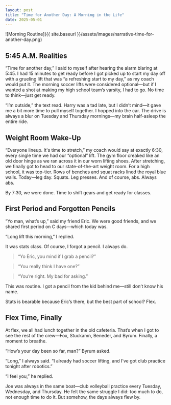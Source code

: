 ```yaml
---
layout: post
title: "Time for Another Day: A Morning in the Life"
date: 2025-05-01
---
```


![Morning Routine]({{ site.baseurl }}/assets/images/narrative-time-for-another-day.png)


## 5:45 A.M. Realities

“Time for another day,” I said to myself after hearing the alarm blaring at 5:45. I had 15 minutes to get ready before I got picked up to start my day off with a grueling lift that was “a refreshing start to my day,” as my coach would put it. The morning soccer lifts were considered optional—but if I wanted a shot at making my high school team’s varsity, I had to go. No time to think—just get ready.

“I’m outside,” the text read. Harry was a tad late, but I didn’t mind—it gave me a bit more time to pull myself together. I hopped into the car. The drive is always a blur on Tuesday and Thursday mornings—my brain half-asleep the entire ride.

## Weight Room Wake-Up

“Everyone lineup. It's time to stretch,” my coach would say at exactly 6:30, every single time we had our “optional” lift. The gym floor creaked like an old door hinge as we ran across it in our worn lifting shoes. After stretching, we finally got to head to our state-of-the-art weight room. For a high school, it was top-tier. Rows of benches and squat racks lined the royal blue walls. Today—leg day. Squats. Leg presses. And of course, abs. Always abs.

By 7:30, we were done. Time to shift gears and get ready for classes.

## First Period and Forgotten Pencils

“Yo man, what’s up,” said my friend Eric. We were good friends, and we shared first period on C days—which today was.

“Long lift this morning,” I replied.

It was stats class. Of course, I forgot a pencil. I always do.

> “Yo Eric, you mind if I grab a pencil?”

> “You really think I have one?”

> “You’re right. My bad for asking.”

This was routine. I got a pencil from the kid behind me—still don’t know his name.

Stats is bearable because Eric’s there, but the best part of school? Flex.

## Flex Time, Finally

At flex, we all had lunch together in the old cafeteria. That’s when I got to see the rest of the crew—Fox, Stuckamn, Beneder, and Byrum. Finally, a moment to breathe.

“How’s your day been so far, man?” Byrum asked.

“Long,” I always said. “I already had soccer lifting, and I’ve got club practice tonight after robotics.”

“I feel you,” he replied.

Joe was always in the same boat—club volleyball practice every Tuesday, Wednesday, and Thursday. He felt the same struggle I did: too much to do, not enough time to do it. But somehow, the days always flew by.
